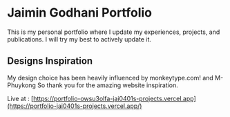 # Jaimin Godhani Portfolio

This is my personal portfolio where I update my experiences, projects, and publications. I will try my best to actively update it.

## Designs Inspiration

My design choice has been heavily influenced by monkeytype.com! and M-Phuykong So thank you for the amazing website inspiration. 

Live at : [https://portfolio-owsu3olfa-jai0401s-projects.vercel.app](https://portfolio-jai0401s-projects.vercel.app/)

